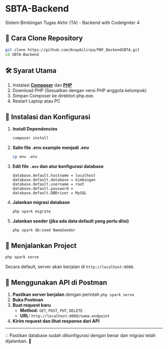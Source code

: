# SBTA-Backend

Sistem Bimbingan Tugas Akhir (TA) - Backend with CodeIgniter 4

## 📌 Cara Clone Repository

```bash
git clone https://github.com/AnayAilirpa/PBF_BackendSBTA.git
cd SBTA-Backend
```
## 🛠️ Syarat Utama

1. Instalasi **[Composer](https://getcomposer.org/Composer-Setup.exe)** dan **[PHP](https://www.php.net/downloads.php)**
2. Download PHP (Sesuaikan dengan versi PHP anggota kelompok)
3. Simpan Composer ke direktori php.exe.
4. Restart Laptop atau PC

## 🔧 Instalasi dan Konfigurasi

1. **Install Dependencies**
   ```bash
   composer install
   ```
2. **Salin file .env.example menjadi .env**
   ```bash
   cp env .env
   ```
3. **Edit file `.env` dan atur konfigurasi database**
   ```env
   database.default.hostname = localhost
   database.default.database = bimbingan
   database.default.username = root
   database.default.password = 
   database.default.DBDriver = MySQL
   ```
4. **Jalankan migrasi database**
   ```bash
   php spark migrate
   ```
5. **Jalankan seeder (jika ada data default yang perlu diisi)**
   ```bash
   php spark db:seed NamaSeeder
   ```

## 🚀 Menjalankan Project

```bash
php spark serve
```
Secara default, server akan berjalan di `http://localhost:8080`.

## 📡 Menggunakan API di Postman

1. **Pastikan server berjalan** dengan perintah `php spark serve`
2. **Buka Postman**
3. **Buat request baru**
   - **Method:** `GET`, `POST`, `PUT`, `DELETE`
   - **URL:** `http://localhost:8080/nama-endpoint`
4. **Kirim request dan lihat response dari API**

---
💡 Pastikan database sudah dikonfigurasi dengan benar dan migrasi telah dijalankan. 🚀
